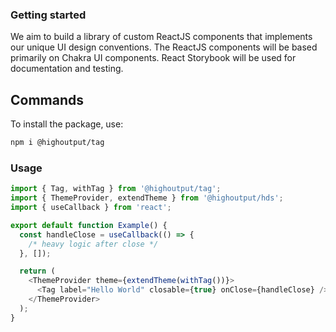 ### Getting started

We aim to build a library of custom ReactJS components that implements our unique UI design conventions. The ReactJS components will be based primarily on Chakra UI components. React Storybook will be used for documentation and testing.

## Commands

To install the package, use:

```bash
npm i @highoutput/tag
```

### Usage

```typescript
import { Tag, withTag } from '@highoutput/tag';
import { ThemeProvider, extendTheme } from '@highoutput/hds';
import { useCallback } from 'react';

export default function Example() {
  const handleClose = useCallback(() => {
    /* heavy logic after close */
  }, []);

  return (
    <ThemeProvider theme={extendTheme(withTag())}>
      <Tag label="Hello World" closable={true} onClose={handleClose} />
    </ThemeProvider>
  );
}
```
